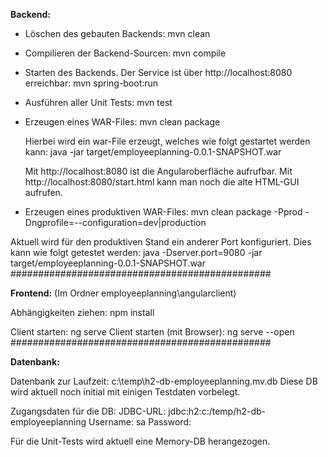 **Backend:**

- Löschen des gebauten Backends:
mvn clean

- Compilieren der Backend-Sourcen:
mvn compile

- Starten des Backends. Der Service ist über http://localhost:8080 erreichbar:
mvn spring-boot:run

- Ausführen aller Unit Tests:
mvn test

- Erzeugen eines WAR-Files:
mvn clean package
  
  Hierbei wird ein war-File erzeugt, welches wie folgt gestartet werden kann:
  java -jar target/employeeplanning-0.0.1-SNAPSHOT.war
  
  Mit http://localhost:8080 ist die Angularoberfläche aufrufbar.
  Mit http://localhost:8080/start.html kann man noch die alte HTML-GUI aufrufen.

- Erzeugen eines produktiven WAR-Files:
mvn clean package -Pprod -Dngprofile=--configuration=dev|production

Aktuell wird für den produktiven Stand ein anderer Port konfiguriert. Dies kann wie folgt getestet werden:
java -Dserver.port=9080 -jar target/employeeplanning-0.0.1-SNAPSHOT.war
###############################################  

**Frontend:** (Im Ordner employeeplanning\angularclient)

Abhängigkeiten ziehen: npm install

Client starten: ng serve
Client starten (mit Browser): ng serve --open
###############################################

**Datenbank:**

Datenbank zur Laufzeit: c:\temp\h2-db-employeeplanning.mv.db
Diese DB wird aktuell noch initial mit einigen Testdaten vorbelegt.

Zugangsdaten für die DB:
JDBC-URL: jdbc:h2:c:/temp/h2-db-employeeplanning
Username: sa
Password: 

Für die Unit-Tests wird aktuell eine Memory-DB herangezogen.